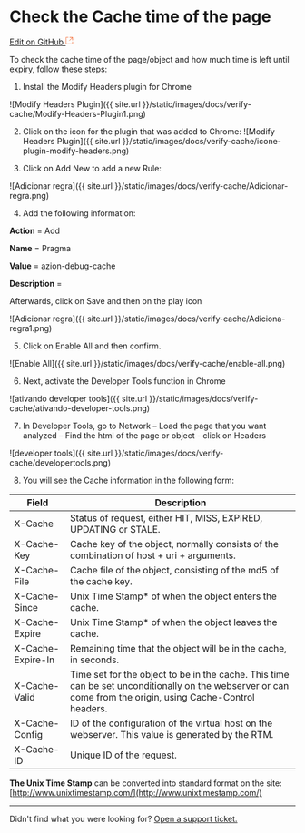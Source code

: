 # Check the Cache time of the page        

[Edit on GitHub <svg width="14" height="14" xmlns="http://www.w3.org/2000/svg"><g fill="none" stroke="#F3652B"><path d="M4.81.71H.672v11.43H12.1V8.001" stroke-width=".8"/><path d="M6.87.786h5.155V5.94M6.31 6.5L12.026.786"/></g></svg>](https://github.com/aziontech/docs_en/edit/master/how-to/troubleshooting/check-page-cache-time/index.md)

To check the cache time of the page/object and how much time is left until expiry, follow these steps:

1. Install the Modify Headers plugin for Chrome

![Modify Headers Plugin]({{ site.url }}/static/images/docs/verify-cache/Modify-Headers-Plugin1.png)

2. Click on the icon for the plugin that was added to Chrome: ![Modify Headers Plugin]({{ site.url }}/static/images/docs/verify-cache/icone-plugin-modify-headers.png)

3. Click on Add New to add a new Rule:

![Adicionar regra]({{ site.url }}/static/images/docs/verify-cache/Adicionar-regra.png)

4. Add the following information:

**Action** = Add

**Name** = Pragma

**Value** = azion-debug-cache

**Description** = 

Afterwards, click on Save and then on the play icon

![Adicionar regra]({{ site.url }}/static/images/docs/verify-cache/Adiciona-regra1.png)

5. Click on Enable All and then confirm.

![Enable All]({{ site.url }}/static/images/docs/verify-cache/enable-all.png)

6. Next, activate the Developer Tools function in Chrome

![ativando developer tools]({{ site.url }}/static/images/docs/verify-cache/ativando-developer-tools.png)

7. In Developer Tools, go to Network – Load the page that you want analyzed – Find the html of the page or object - click on Headers

![developer tools]({{ site.url }}/static/images/docs/verify-cache/developertools.png)

8. You will see the Cache information in the following form:

| Field | Description |
|-------|-----------|
| X-Cache | Status of request, either HIT, MISS, EXPIRED, UPDATING or STALE. |
| X-Cache-Key | Cache key of the object, normally consists of the combination of host + uri + arguments. |
| X-Cache-File | Cache file of the object, consisting of the md5 of the cache key. |
| X-Cache-Since | Unix Time Stamp* of when the object enters the cache. | 
| X-Cache-Expire | Unix Time Stamp* of when the object leaves the cache. |
| X-Cache-Expire-In | Remaining time that the object will be in the cache, in seconds. |
| X-Cache-Valid | Time set for the object to be in the cache. This time can be set unconditionally on the webserver or can come from the origin, using Cache-Control headers. |
| X-Cache-Config | ID of the configuration of the virtual host on the webserver. This value is generated by the RTM. |
| X-Cache-ID | Unique ID of the request. |

**The Unix Time Stamp** can be converted into standard format on the site:  [http://www.unixtimestamp.com/](http://www.unixtimestamp.com/)

---

Didn't find what you were looking for? [Open a support ticket.](https://tickets.azion.com/)  